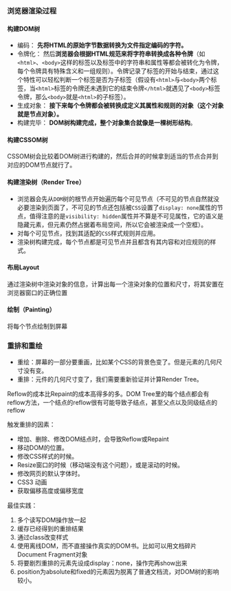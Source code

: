 ### 浏览器渲染过程

#### 构建DOM树

- 编码： **先将HTML的原始字节数据转换为文件指定编码的字符。**
- 令牌化： 然后**浏览器会根据HTML规范来将字符串转换成各种令牌**（如`<html>`、`<body>`这样的标签以及标签中的字符串和属性等都会被转化为令牌，每个令牌具有特殊含义和一组规则）。令牌记录了标签的开始与结束，通过这个特性可以轻松判断一个标签是否为子标签（假设有`<html>`与`<body>`两个标签，当`<html>`标签的令牌还未遇到它的结束令牌`</html>`就遇见了`<body>`标签令牌，那么`<body>`就是`<html>`的子标签）。
- 生成对象： **接下来每个令牌都会被转换成定义其属性和规则的对象（这个对象就是节点对象）。**
- 构建完毕： **DOM树构建完成，整个对象集合就像是一棵树形结构**。

#### 构建CSSOM树

CSSOM树会比较着DOM树进行构建的，然后合并的时候拿到适当的节点合并到对应的DOM节点就行了。

#### 构建渲染树（Render Tree）

- 浏览器会先从`DOM`树的根节点开始遍历每个可见节点（不可见的节点自然就没必要渲染到页面了，不可见的节点还包括被`CSS`设置了`display: none`属性的节点，值得注意的是`visibility: hidden`属性并不算是不可见属性，它的语义是隐藏元素，但元素仍然占据着布局空间，所以它会被渲染成一个空框）。
- 对每个可见节点，找到其适配的`CSS`样式规则并应用。
- 渲染树构建完成，每个节点都是可见节点并且都含有其内容和对应规则的样式。

#### 布局Layout

通过渲染树中渲染对象的信息，计算出每一个渲染对象的位置和尺寸，将其安置在浏览器窗口的正确位置

#### 绘制（Painting）

将每个节点绘制到屏幕



### 重排和重绘

- 重绘：屏幕的一部分要重画，比如某个CSS的背景色变了。但是元素的几何尺寸没有变。
- 重排：元件的几何尺寸变了，我们需要重新验证并计算Render Tree。

Reflow的成本比Repaint的成本高得多的多。DOM Tree里的每个结点都会有reflow方法，一个结点的reflow很有可能导致子结点，甚至父点以及同级结点的reflow

触发重排的因素：

- 增加、删除、修改DOM结点时，会导致Reflow或Repaint
- 移动DOM的位置。
- 修改CSS样式的时候。
- Resize窗口的时候（移动端没有这个问题），或是滚动的时候。
- 修改网页的默认字体时。
- CSS3 动画
- 获取偏移高度或偏移宽度



最佳实践：

1. 多个读写DOM操作放一起
2. 缓存已经得到的重排结果
3. 通过class改变样式
4. 使用离线DOM，而不直接操作真实的DOM书。比如可以用文档碎片 Document Fragment对象
5. 将要剧烈重排的元素先设成display：none，操作完再show出来
6. position为absolute和fixed的元素因为脱离了普通文档流，对DOM树的影响较小。